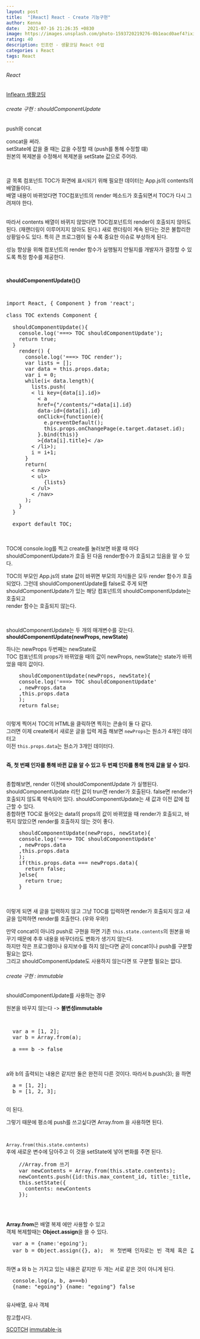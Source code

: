 ```yaml
---
layout: post
title:  "[React] React - Create 기능구현"
author: Kenna
date:   2021-07-16 21:26:35 +0830
image: https://images.unsplash.com/photo-1593720219276-0b1eacd0aef4?ixid=MnwxMjA3fDB8MHxwaG90by1wYWdlfHx8fGVufDB8fHx8&ixlib=rb-1.2.1&auto=format&fit=crop&w=1343&q=80
rating: 40
description: 인프런 - 생활코딩 React 수업
categories : React
tags: React
---
```


###### React
[Inflearn 생활코딩]("https://www.inflearn.com/course/react-%EC%83%9D%ED%99%9C%EC%BD%94%EB%94%A9/dashboard")


###### create 구현 : shouldComponentUpdate

push와 concat  

concat을 써라.  
setState에 값을 줄 때는 값을 수정할 때 (push를 통해 수정할 떄)  
원본의 복제본을 수정해서 복제본을 setState 값으로 주어라.  

<br>

글 목록 컴포넌트 TOC가 화면에 표시되기 위해 필요한 데이터는 
App.js의 contents의 배열들이다.  
배열 내용이 바뀌었다면 TOC컴포넌트의 render 메소드가 호출되면서 TOC가 다시 그려져야 한다.  

<br>
따라서 contents 배열이 바뀌지 않았다면 TOC컴포넌트의 render이 호출되지 않아도 된다. (재랜더링이 이루어지지 않아도 된다.)
새로 랜더링이 계속 된다는 것은 불합리한 상황일수도 있다.  
특히 큰 프로그램이 될 수록 중요한 이슈로 부상하게 된다.  

<br>

성능 향상을 위해 컴포넌트의 render 함수가 실행될지 안될지를 개발자가 결정할 수 있도록 특정 함수를 제공한다.  

<br>

**shouldComponentUpdate(){}**

<br>

<pre>
import React, { Component } from 'react';

class TOC extends Component {

  shouldComponentUpdate(){
    console.log('===> TOC shouldComponentUpdate');
    return true;
  }
    render() {
      console.log('===> TOC render');
      var lists = [];
      var data = this.props.data;
      var i = 0;
      while(i< data.length){
        lists.push(
        < li key={data[i].id}>
          < a 
          href={"/contents/"+data[i].id}
          data-id={data[i].id}
          onClick={function(e){
            e.preventDefault();
            this.props.onChangePage(e.target.dataset.id);
          }.bind(this)}
          >{data[i].title}< /a>
        < /li>);
        i = i+1;
      }
      return(
        < nav>
        < ul>
            {lists}
        < /ul>
        < /nav>
      );
    }
  }

  export default TOC;
  </pre>

  <Br>
  TOC에 console.log를 찍고 create를 눌러보면 바꿀 때 마다 shouldComponentUpdate가 호출 된 다음  
  render함수가 호출되고 있음을 알 수 있다.  

  TOC의 부모인 App.js의 state 값이 바뀌면 부모의 자식들은 모두 render 함수가 호출되었다. 
  그런데 shouldComponentUpdate를 false로 주게 되면 shouldComponentUpdate가 있는 해당 컴포넌트의 shouldComponentUpdate는 호출되고  
  render 함수는 호출되지 않는다.  

  <br>

  shouldComponentUpdate는 두 개의 매개변수를 갖는다.
  **shouldComponentUpdate(newProps, newState)** <Br>

  하나는 newProps 두번째는 newState로   
  TOC 컴포넌트의 props가 바뀌었을 때의 값이 newProps, newState는 state가 바뀌었을 때의 값이다.

  <pre>
    shouldComponentUpdate(newProps, newState){
    console.log('===> TOC shouldComponentUpdate'
    , newProps.data
    ,this.props.data
    );
    return false;
  </pre>

  이렇게 찍어서 TOC의 HTML을 클릭하면 찍히는 콘솔이 둘 다 같다.    
  그러면 이제 create에서 새로운 글을 입력 제출 해보면 `newProps`는 원소가 4개인 데이터고    
  이전 `this.props.data`는 원소가 3개인 데이터다.  
  <br>

  **즉, 첫 번째 인자를 통해 바뀐 값을 알 수 있고 두 번째 인자를 통해 현재 값을 알 수 있다.**

  <br>
  종합해보면,  
  render 이전에 shouldComponentUpdate 가 실행된다.  
  shouldComponentUpdate 리턴 값이 trun면 render가 호출된다. false면 render가 호출되지 않도록 약속되어 있다. 
  shouldComponentUpdate는 새 값과 이전 값에 접근할 수 있다.  
  <br>
  종합하면 TOC로 들어오는 data의 props의 값이 바뀌었을 때 render가 호출되고, 바뀌지 않았으면 render를 호출하지 않는 것이 좋다.

  <br>
  <pre>
    shouldComponentUpdate(newProps, newState){
    console.log('===> TOC shouldComponentUpdate'
    , newProps.data
    ,this.props.data
    );
    if(this.props.data === newProps.data){
      return false;
    }else{
      return true;
    }
  </pre>

  <br>
  이렇게 되면 새 글을 입력하지 않고 그냥 TOC를 입력하면 render가 호출되지 않고  
  새 글을 입력하면 render를 호출한다. (우와 우와!)
  <Br>

  만약 concat이 아니라 push로 구현을 하면 기존 `this.state.contents`의 원본을 바꾸기 때문에 추후 내용을 바꾸더라도 변화가 생기지 않는다.
  <Br>
  하지만 작은 프로그램이나 유지보수를 하지 않는다면 굳이 concat이나 push를 구분할 필요는 없다.  
  그리고 shouldComponentUpdate도 사용하지 않는다면 또 구분할 필요는 없다.   

###### create 구현 : immutable

  shouldComponentUpdate를 사용하는 경우  

  원본을 바꾸지 않는다 -> **불변성immutable**  

  <br>

  <pre>
  var a = [1, 2];  
  var b = Array.from(a);  
    
  a === b -> false  
  </pre>

  <br> 
  a와 b의 출력되는 내용은 같지만 둘은 완전히 다른 것이다.   
  따라서 b.push(3);
  을 하면  

  <pre>
  a = [1, 2];   
  b = [1, 2, 3];  
  </pre>

  이 된다.   

  그렇기 때문에 평소에 push를 쓰고싶다면 Array.from 을 사용하면 된다.   

  <br>

  `Array.from(this.state.contents)`  
  후에 새로운 변수에 담아주고 이 것을 setState에 넣어 변화를 주면 된다.   

  <pre>
    //Array.from 쓰기
    var newContents = Array.from(this.state.contents);
    newContents.push({id:this.max_content_id, title:_title, desc:_desc});
    this.setState({
      contents: newContents
    });
  </pre>

  <br>

  **Array.from**은 배열 복제 에만 사용할 수 있고  
  객체 복제할때는 **Object.assign**을 쓸 수 있다.   


  <pre>
  var a = {name:'egoing'};  
  var b = Object.assign({}, a);  ※ 첫번째 인자로는 빈 객체 혹은 값을 삽입할 객체를 넣으면 된다.  
  </pre>

  하면 a 와 b 는 가지고 있는 내용은 같지만 두 개는 서로 같은 것이 아니게 된다.  
 
  <pre>
  console.log(a, b, a===b)
  {name: "egoing"} {name: "egoing"} false
  </pre>
  
  유사배열, 유사 객체

  참고합시다.

  [SCOTCH]("https://scotch.io/tutorials/using-immutablejs-in-react-redux-applications")
  [immutable-js]("https://github.com/immutable-js/immutable-js")